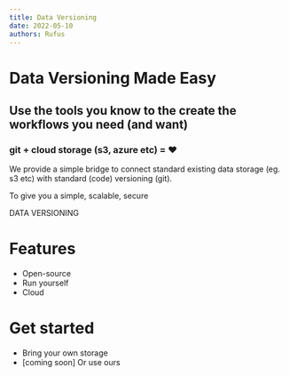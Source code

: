 ```yaml
---
title: Data Versioning
date: 2022-05-10
authors: Rufus
---
```


# Data Versioning Made Easy
## Use the tools you know to the create the workflows you need (and want)

### git + cloud storage (s3, azure etc) = ❤️

<div className="text-center">
We provide a simple bridge to connect standard existing data storage (eg. s3 etc) with standard (code) versioning (git).

To give you a simple, scalable, secure

DATA VERSIONING
</div>

# Features

* Open-source
* Run yourself
* Cloud

# Get started

* Bring your own storage
* [coming soon] Or use ours

